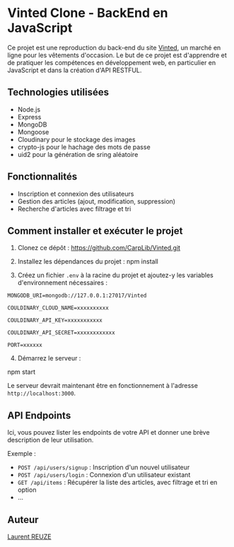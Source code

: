 # Vinted Clone - BackEnd en JavaScript

Ce projet est une reproduction du back-end du site [Vinted](https://www.vinted.fr/), un marché en ligne pour les vêtements d'occasion. Le but de ce projet est d'apprendre et de pratiquer les compétences en développement web, en particulier en JavaScript et dans la création d'API RESTFUL.

## Technologies utilisées

- Node.js
- Express
- MongoDB
- Mongoose
- Cloudinary pour le stockage des images
- crypto-js pour le hachage des mots de passe
- uid2 pour la génération de sring aléatoire

## Fonctionnalités

- Inscription et connexion des utilisateurs
- Gestion des articles (ajout, modification, suppression)
- Recherche d'articles avec filtrage et tri

## Comment installer et exécuter le projet
1. Clonez ce dépôt : https://github.com/CarpLib/Vinted.git

2. Installez les dépendances du projet : npm install

3. Créez un fichier `.env` à la racine du projet et ajoutez-y les variables d'environnement nécessaires :

`MONGODB_URI=mongodb://127.0.0.1:27017/Vinted`

`COULDINARY_CLOUD_NAME=xxxxxxxxxx`

`COULDINARY_API_KEY=xxxxxxxxxxx`

`COULDINARY_API_SECRET=xxxxxxxxxxxx`

`PORT=xxxxxx`

4. Démarrez le serveur :

npm start


Le serveur devrait maintenant être en fonctionnement à l'adresse `http://localhost:3000`.

## API Endpoints

Ici, vous pouvez lister les endpoints de votre API et donner une brève description de leur utilisation.

Exemple :

- `POST /api/users/signup` : Inscription d'un nouvel utilisateur
- `POST /api/users/login` : Connexion d'un utilisateur existant
- `GET /api/items` : Récupérer la liste des articles, avec filtrage et tri en option
- ...


## Auteur

[Laurent REUZE](https://github.com/CarpLib)

